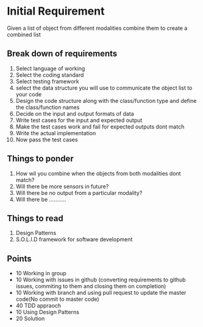 # Initial Requirement

Given a list of object from different modalities combine them to create a combined list

## Break down of requirements
1. Select language of working 
2. Select the coding standard
3. Select testing framework
4. select the data structure you will use to communicate the object list to your code
5. Design the code structure along with the class/function type and define the class/function names
6. Decide on the input and output formats of data
6. Write test cases for the input and expected output
7. Make the test cases work and fail for expected outputs dont match
7. Write the actual implementation
8. Now pass the test cases



## Things to ponder
1. How wil you combine when the objects from both modalities dont match?
2. Will there be more sensors in future?
3. Will there be no output from a particular modality?
4. Will there be ...........


## Things to read
1. Design Patterns
2. S.O.L.I.D framework for software development


## Points
* 10 Working in group
* 10 Working with issues in github (converting requirements to github issues, commiting to them and closing them on completion)
* 10 Working with branch and using pull request to update the master code(No commit to master code)
* 40 TDD appraoch
* 10 Using Design Patterns
* 20 Solution
